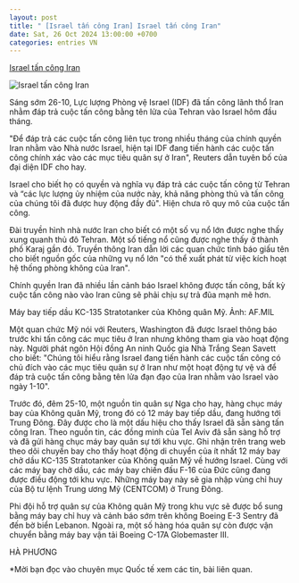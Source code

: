```yaml
---
layout: post
title: " [Israel tấn công Iran] Israel tấn công Iran"
date: Sat, 26 Oct 2024 13:00:00 +0700
categories: entries VN
---
```

[Israel tấn công Iran](https://www.qdnd.vn/quoc-te/tin-tuc/israel-tan-cong-iran-800307)

![Israel tấn công Iran](https://file3.qdnd.vn/data/images/0/2024/10/26/upload_2316/2.jpg?w=400)

Sáng sớm 26-10, Lực lượng Phòng vệ Israel (IDF) đã tấn công lãnh thổ Iran nhằm đáp trả cuộc tấn công bằng tên lửa của Tehran vào Israel hôm đầu tháng.

"Để đáp trả các cuộc tấn công liên tục trong nhiều tháng của chính quyền Iran nhằm vào Nhà nước Israel, hiện tại IDF đang tiến hành các cuộc tấn công chính xác vào các mục tiêu quân sự ở Iran", Reuters dẫn tuyên bố của đại diện IDF cho hay.

Israel cho biết họ có quyền và nghĩa vụ đáp trả các cuộc tấn công từ Tehran và “các lực lượng ủy nhiệm của nước này, khả năng phòng thủ và tấn công của chúng tôi đã được huy động đầy đủ". Hiện chưa rõ quy mô của cuộc tấn công.

Đài truyền hình nhà nước Iran cho biết có một số vụ nổ lớn được nghe thấy xung quanh thủ đô Tehran. Một số tiếng nổ cũng được nghe thấy ở thành phố Karaj gần đó. Truyền thông Iran dẫn lời các quan chức tình báo giấu tên cho biết nguồn gốc của những vụ nổ lớn "có thể xuất phát từ việc kích hoạt hệ thống phòng không của Iran".

Chính quyền Iran đã nhiều lần cảnh báo Israel không được tấn công, bất kỳ cuộc tấn công nào vào Iran cũng sẽ phải chịu sự trả đũa mạnh mẽ hơn.

Máy bay tiếp dầu KC-135 Stratotanker của Không quân Mỹ. Ảnh: AF.MIL

Một quan chức Mỹ nói với Reuters, Washington đã được Israel thông báo trước khi tấn công các mục tiêu ở Iran nhưng không tham gia vào hoạt động này. Người phát ngôn Hội đồng An ninh Quốc gia Nhà Trắng Sean Savett cho biết: "Chúng tôi hiểu rằng Israel đang tiến hành các cuộc tấn công có chủ đích vào các mục tiêu quân sự ở Iran như một hoạt động tự vệ và để đáp trả cuộc tấn công bằng tên lửa đạn đạo của Iran nhằm vào Israel vào ngày 1-10".

Trước đó, đêm 25-10, một nguồn tin quân sự Nga cho hay, hàng chục máy bay của Không quân Mỹ, trong đó có 12 máy bay tiếp dầu, đang hướng tới Trung Đông. Đây được cho là một dấu hiệu cho thấy Israel đã sẵn sàng tấn công Iran. Theo nguồn tin, các đồng minh của Tel Aviv đã sẵn sàng hỗ trợ và đã gửi hàng chục máy bay quân sự tới khu vực. Ghi nhận trên trang web theo dõi chuyến bay cho thấy hoạt động di chuyển của ít nhất 12 máy bay chở dầu KC-135 Stratotanker của Không quân Mỹ về hướng Israel. Cùng với các máy bay chở dầu, các máy bay chiến đấu F-16 của Đức cũng đang được điều động tới khu vực. Những máy bay này sẽ gia nhập vùng chỉ huy của Bộ tư lệnh Trung ương Mỹ (CENTCOM) ở Trung Đông.

Phi đội hỗ trợ quân sự của Không quân Mỹ trong khu vực sẽ được bổ sung bằng máy bay chỉ huy và cảnh báo sớm trên không Boeing E-3 Sentry đã đến bờ biển Lebanon. Ngoài ra, một số hàng hóa quân sự còn được vận chuyển bằng máy bay vận tải Boeing C-17A Globemaster III.

HÀ PHƯƠNG



*Mời bạn đọc vào chuyên mục Quốc tế xem các tin, bài liên quan.

